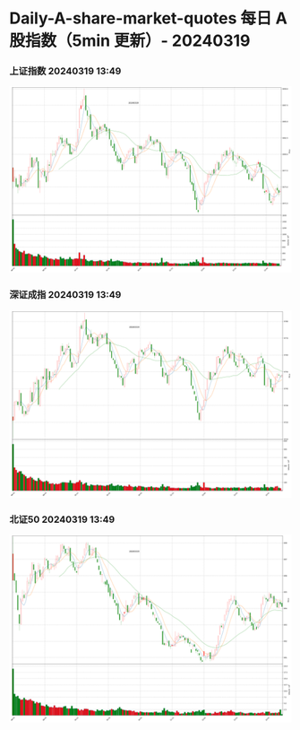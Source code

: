 
# Daily-A-share-market-quotes 每日 A 股指数（5min 更新）- 20240319

### 上证指数 20240319 13:49
![](./fig/2024/3/20240319-sh000001.png)

### 深证成指 20240319 13:49
![](./fig/2024/3/20240319-sz399001.png)

### 北证50 20240319 13:49
![](./fig/2024/3/20240319-bj899050.png)
